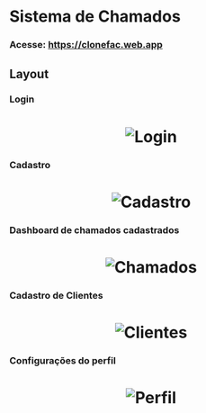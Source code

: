 # Sistema de Chamados

### Acesse: https://clonefac.web.app

## Layout

### Login

<h1 align="center">
    <img alt="Login" title="Login" src=".github/login.jpg" />
</h1>

### Cadastro

<h1 align="center">
    <img alt="Cadastro" title="Cadastro" src=".github/cadastro.jpg" />
</h1>

### Dashboard de chamados cadastrados

<h1 align="center">
    <img alt="Chamados" title="Chamados" src=".github/chamados.jpg" />
</h1>

### Cadastro de Clientes

<h1 align="center">
    <img alt="Clientes" title="Clientes" src=".github/clientes.jpg" />
</h1>

### Configurações do perfil

<h1 align="center">
    <img alt="Perfil" title="Perfil" src=".github/perfil.jpg" />
</h1>
